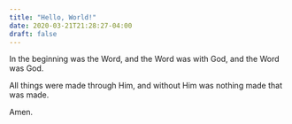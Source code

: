 ```yaml
---
title: "Hello, World!"
date: 2020-03-21T21:28:27-04:00
draft: false
---
```

In the beginning was the Word, and the Word was with God, and the Word was God.

All things were made through Him, and without Him was nothing made that was made.

Amen.
